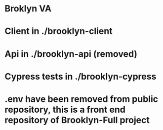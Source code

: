 # Broklyn VA

# Client in ./brooklyn-client

# Api in ./brooklyn-api (removed)

# Cypress tests in ./brooklyn-cypress



# .env have been removed from public repository, this is a front end repository of Brooklyn-Full project